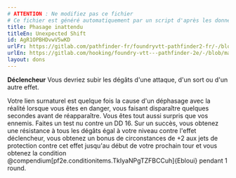 ```yaml
---
# ATTENTION : Ne modifiez pas ce fichier
# Ce fichier est généré automatiquement par un script d'après les données du module Foundry VTT officiel et de sa traduction
title: Phasage inattendu
titleEn: Unexpected Shift
id: AgR1OPBHDvwV5wKD
urlFr: https://gitlab.com/pathfinder-fr/foundryvtt-pathfinder2-fr/-/blob/master/data/feats/AgR1OPBHDvwV5wKD.htm
urlEn: https://gitlab.com/hooking/foundry-vtt---pathfinder-2e/-/blob/master/packs/data/feats.db/unexpected-shift.json
layout: dons
---
```

**Déclencheur** Vous devriez subir les dégâts d'une attaque, d'un sort ou d'un autre effet.

Votre lien surnaturel est quelque fois la cause d'un déphasage avec la réalité lorsque vous êtes en danger, vous faisant disparaître quelques secondes avant de réapparaître. Vous êtes tout aussi surpris que vos ennemis. Faites un test nu contre un DD 16. Sur un succès, vous obtenez une résistance à tous les dégâts égal à votre niveau contre l'effet déclencheur, vous obtenez un bonus de circonstances de +2 aux jets de protection contre cet effet jusqu'au début de votre prochain tour et vous obtenez la condition @compendium[pf2e.conditionitems.TkIyaNPgTZFBCCuh]{Ebloui} pendant 1 round.
